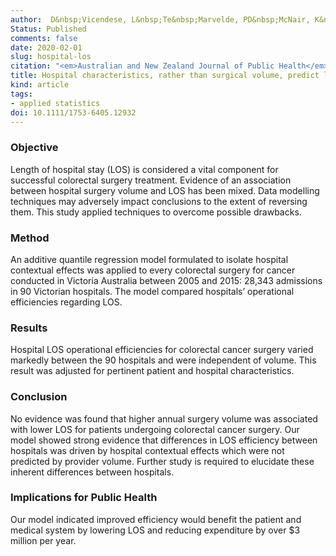 ```yaml
---
author:  D&nbsp;Vicendese, L&nbsp;Te&nbsp;Marvelde, PD&nbsp;McNair, K&nbsp;Whitfield, DR&nbsp;English, S&nbsp;Ben&nbsp;Taieb, RJ&nbsp;Hyndman, R&nbsp;Thomas
Status: Published
comments: false
date: 2020-02-01
slug: hospital-los
citation: "<em>Australian and New Zealand Journal of Public Health</em>, <b>44</b>(1), 73-82"
title: Hospital characteristics, rather than surgical volume, predict length of stay following colorectal cancer surgery
kind: article
tags:
- applied statistics
doi: 10.1111/1753-6405.12932
---
```



### Objective

Length of hospital stay (LOS) is considered a vital component for successful colorectal surgery treatment. Evidence of an association between hospital surgery volume and LOS has been mixed. Data modelling techniques may adversely impact conclusions to the extent of reversing them. This study applied techniques to overcome possible drawbacks.

### Method

An additive quantile regression model formulated to isolate hospital contextual effects was applied to every colorectal surgery for cancer conducted in Victoria Australia between 2005 and 2015: 28,343 admissions in 90 Victorian hospitals. The model compared hospitals’ operational efficiencies regarding LOS.

### Results

Hospital LOS operational efficiencies for colorectal cancer surgery varied markedly between the 90 hospitals and were independent of volume. This result was adjusted for pertinent patient and hospital characteristics.

### Conclusion

No evidence was found that higher annual surgery volume was associated with lower LOS for patients undergoing colorectal cancer surgery. Our model showed strong evidence that differences in LOS efficiency between hospitals was driven by hospital contextual effects which were not predicted by provider volume. Further study is required to elucidate these inherent differences between hospitals.

### Implications for Public Health

Our model indicated improved efficiency would benefit the patient and medical system by lowering LOS and reducing expenditure by over $3 million per year.

